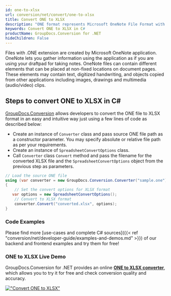 ```yaml
---
id: one-to-xlsx
url: conversion/net/convert/one-to-xlsx
title: Convert ONE to XLSX
description: "ONE format represents Microsoft OneNote File Format with .one extension. Learn how to convert ONE to XLSX file programmatically in C# language using GroupDocs.Conversion for .NET library."
keywords: Convert ONE to XLSX in C#
productName: GroupDocs.Conversion for .NET
hideChildren: False
---
```


Files with .ONE extension are created by Microsoft OneNote application. OneNote lets you gather information using the application as if you are using your draftpad for taking notes. OneNote files can contain different elements that can be placed at non-fixed locations on document pages. These elements may contain text, digitized handwriting, and objects copied from other applications including images, drawings and multimedia (audio/video) clips.

## Steps to convert ONE to XLSX in C#

[GroupDocs.Conversion](https://products.groupdocs.com/conversion/net) allows developers to convert the ONE file to XLSX format in an easy and intuitive way just using a few lines of code as described below:

* Create an instance of `Converter` class and pass source ONE file path as a constructor parameter. You may specify absolute or relative file path as per your requirements. 
* Create an instance of `SpreadsheetConvertOptions` class.
* Call `Converter` class `Convert` method and pass the filename for the converted XLSX file and the `SpreadsheetConvertOptions` object from the previous step as parameters.

```csharp
// Load the source ONE file
using (var converter = new GroupDocs.Conversion.Converter("sample.one"))
{
    // Set the convert options for XLSX format
   var options = new SpreadsheetConvertOptions();
    // Convert to XLSX format
    converter.Convert("converted.xlsx", options);
}
```

### Code Examples

Please find more [use-cases and complete C# sources]({{< ref "conversion/net/developer-guide/examples-and-demos.md" >}}) of our backend and frontend examples and try them for free!

### ONE to XLSX Live Demo

GroupDocs.Conversion for .NET provides an online [**ONE to XLSX converter**](https://products.groupdocs.app/conversion/one-to-xlsx), which allows you to try it for free and check conversion quality and accuracy.

[!["Convert ONE to XLSX"](conversion/net/images/convert-to-xlsx/convert-one-to-xlsx.png)](https://products.groupdocs.app/conversion/one-to-xlsx)